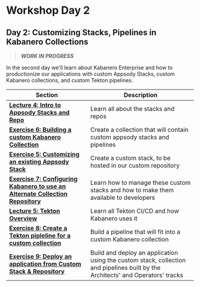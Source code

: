# Workshop Day 2

## Day 2: Customizing Stacks, Pipelines in Kabanero Collections

> ***WORK IN PROGRESS***

In the second day we'll learn about Kabanero Enterprise and how to productionize our applications with custom Appsody Stacks, custom Kabanero collections, and custom Tekton pipelines.

| Section | Description |
| - | - |
| **[Lecture 4: Intro to Appsody Stacks and Repo](https://ibm.box.com/s/kbuympaqftxswyi1aoswdlqussmqf1ba)** | Learn all about the stacks and repos |
| **[Exercise 6: Building a custom Kabanero Collection](../exercise-6/README.md)** | Create a collection that will contain custom appsody stacks and pipelines |
| **[Exercise 5: Customizing an existing Appsody Stack](../exercise-5/README.md)** | Create a custom stack, to be hosted in our custom repository |
| **[Exercise 7: Configuring Kabanero to use an Alternate Collection Repository](../exercise-7/README.md)** | Learn how to manage these custom stacks and how to make them available to developers |
| **[Lecture 5: Tekton Overview](https://ibm.box.com/s/tg0f6nhs91trlzkb5pfnh5e1rdzg4wm6)** | Learn all Tekton CI/CD and how Kabanero uses it |
| **[Exercise 8: Create a Tekton pipleline for a custom collection](../exercise-8/README.md)** | Build a pipeline that will fit into a custom Kabanero collection |
| **[Exercise 9: Deploy an application from Custom Stack & Repository](../exercise-9/README.md)** | Build and deploy an application using the custom stack, collection and pipelines built by the Architects' and Operators' tracks |
